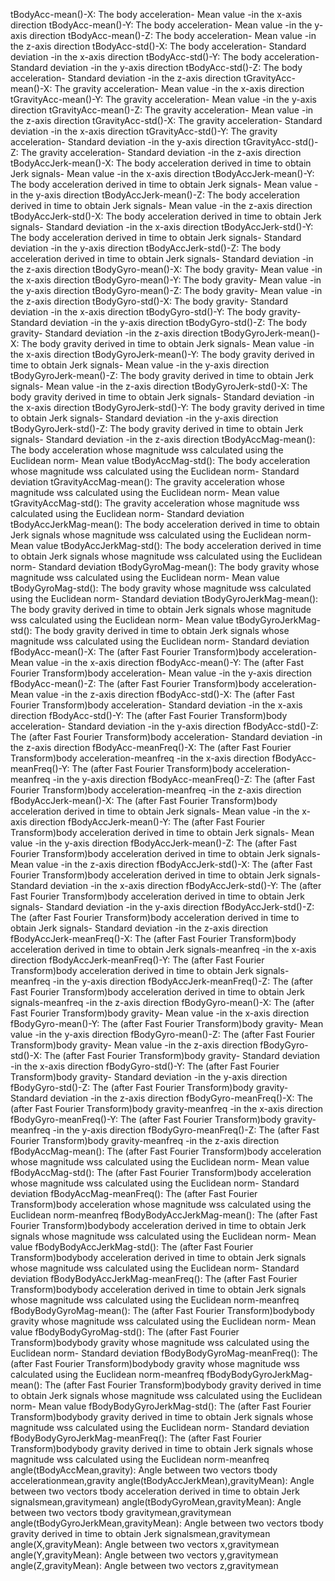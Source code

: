 tBodyAcc-mean()-X: The body acceleration- Mean value -in the x-axis direction tBodyAcc-mean()-Y: The body acceleration- Mean value -in the y-axis direction tBodyAcc-mean()-Z: The body acceleration- Mean value -in the z-axis direction tBodyAcc-std()-X: The body acceleration- Standard deviation -in the x-axis direction tBodyAcc-std()-Y: The body acceleration- Standard deviation -in the y-axis direction tBodyAcc-std()-Z: The body acceleration- Standard deviation -in the z-axis direction tGravityAcc-mean()-X: The gravity acceleration- Mean value -in the x-axis direction tGravityAcc-mean()-Y: The gravity acceleration- Mean value -in the y-axis direction tGravityAcc-mean()-Z: The gravity acceleration- Mean value -in the z-axis direction tGravityAcc-std()-X: The gravity acceleration- Standard deviation -in the x-axis direction tGravityAcc-std()-Y: The gravity acceleration- Standard deviation -in the y-axis direction tGravityAcc-std()-Z: The gravity acceleration- Standard deviation -in the z-axis direction tBodyAccJerk-mean()-X: The body acceleration derived in time to obtain Jerk signals- Mean value -in the x-axis direction tBodyAccJerk-mean()-Y: The body acceleration derived in time to obtain Jerk signals- Mean value -in the y-axis direction tBodyAccJerk-mean()-Z: The body acceleration derived in time to obtain Jerk signals- Mean value -in the z-axis direction tBodyAccJerk-std()-X: The body acceleration derived in time to obtain Jerk signals- Standard deviation -in the x-axis direction tBodyAccJerk-std()-Y: The body acceleration derived in time to obtain Jerk signals- Standard deviation -in the y-axis direction tBodyAccJerk-std()-Z: The body acceleration derived in time to obtain Jerk signals- Standard deviation -in the z-axis direction tBodyGyro-mean()-X: The body gravity- Mean value -in the x-axis direction tBodyGyro-mean()-Y: The body gravity- Mean value -in the y-axis direction tBodyGyro-mean()-Z: The body gravity- Mean value -in the z-axis direction tBodyGyro-std()-X: The body gravity- Standard deviation -in the x-axis direction tBodyGyro-std()-Y: The body gravity- Standard deviation -in the y-axis direction tBodyGyro-std()-Z: The body gravity- Standard deviation -in the z-axis direction tBodyGyroJerk-mean()-X: The body gravity derived in time to obtain Jerk signals- Mean value -in the x-axis direction tBodyGyroJerk-mean()-Y: The body gravity derived in time to obtain Jerk signals- Mean value -in the y-axis direction tBodyGyroJerk-mean()-Z: The body gravity derived in time to obtain Jerk signals- Mean value -in the z-axis direction tBodyGyroJerk-std()-X: The body gravity derived in time to obtain Jerk signals- Standard deviation -in the x-axis direction tBodyGyroJerk-std()-Y: The body gravity derived in time to obtain Jerk signals- Standard deviation -in the y-axis direction tBodyGyroJerk-std()-Z: The body gravity derived in time to obtain Jerk signals- Standard deviation -in the z-axis direction tBodyAccMag-mean(): The body acceleration whose magnitude wss calculated using the Euclidean norm- Mean value tBodyAccMag-std(): The body acceleration whose magnitude wss calculated using the Euclidean norm- Standard deviation tGravityAccMag-mean(): The gravity acceleration whose magnitude wss calculated using the Euclidean norm- Mean value tGravityAccMag-std(): The gravity acceleration whose magnitude wss calculated using the Euclidean norm- Standard deviation tBodyAccJerkMag-mean(): The body acceleration derived in time to obtain Jerk signals whose magnitude wss calculated using the Euclidean norm- Mean value tBodyAccJerkMag-std(): The body acceleration derived in time to obtain Jerk signals whose magnitude wss calculated using the Euclidean norm- Standard deviation tBodyGyroMag-mean(): The body gravity whose magnitude wss calculated using the Euclidean norm- Mean value tBodyGyroMag-std(): The body gravity whose magnitude wss calculated using the Euclidean norm- Standard deviation tBodyGyroJerkMag-mean(): The body gravity derived in time to obtain Jerk signals whose magnitude wss calculated using the Euclidean norm- Mean value tBodyGyroJerkMag-std(): The body gravity derived in time to obtain Jerk signals whose magnitude wss calculated using the Euclidean norm- Standard deviation fBodyAcc-mean()-X: The (after Fast Fourier Transform)body acceleration- Mean value -in the x-axis direction fBodyAcc-mean()-Y: The (after Fast Fourier Transform)body acceleration- Mean value -in the y-axis direction fBodyAcc-mean()-Z: The (after Fast Fourier Transform)body acceleration- Mean value -in the z-axis direction fBodyAcc-std()-X: The (after Fast Fourier Transform)body acceleration- Standard deviation -in the x-axis direction fBodyAcc-std()-Y: The (after Fast Fourier Transform)body acceleration- Standard deviation -in the y-axis direction fBodyAcc-std()-Z: The (after Fast Fourier Transform)body acceleration- Standard deviation -in the z-axis direction fBodyAcc-meanFreq()-X: The (after Fast Fourier Transform)body acceleration-meanfreq -in the x-axis direction fBodyAcc-meanFreq()-Y: The (after Fast Fourier Transform)body acceleration-meanfreq -in the y-axis direction fBodyAcc-meanFreq()-Z: The (after Fast Fourier Transform)body acceleration-meanfreq -in the z-axis direction fBodyAccJerk-mean()-X: The (after Fast Fourier Transform)body acceleration derived in time to obtain Jerk signals- Mean value -in the x-axis direction fBodyAccJerk-mean()-Y: The (after Fast Fourier Transform)body acceleration derived in time to obtain Jerk signals- Mean value -in the y-axis direction fBodyAccJerk-mean()-Z: The (after Fast Fourier Transform)body acceleration derived in time to obtain Jerk signals- Mean value -in the z-axis direction fBodyAccJerk-std()-X: The (after Fast Fourier Transform)body acceleration derived in time to obtain Jerk signals- Standard deviation -in the x-axis direction fBodyAccJerk-std()-Y: The (after Fast Fourier Transform)body acceleration derived in time to obtain Jerk signals- Standard deviation -in the y-axis direction fBodyAccJerk-std()-Z: The (after Fast Fourier Transform)body acceleration derived in time to obtain Jerk signals- Standard deviation -in the z-axis direction fBodyAccJerk-meanFreq()-X: The (after Fast Fourier Transform)body acceleration derived in time to obtain Jerk signals-meanfreq -in the x-axis direction fBodyAccJerk-meanFreq()-Y: The (after Fast Fourier Transform)body acceleration derived in time to obtain Jerk signals-meanfreq -in the y-axis direction fBodyAccJerk-meanFreq()-Z: The (after Fast Fourier Transform)body acceleration derived in time to obtain Jerk signals-meanfreq -in the z-axis direction fBodyGyro-mean()-X: The (after Fast Fourier Transform)body gravity- Mean value -in the x-axis direction fBodyGyro-mean()-Y: The (after Fast Fourier Transform)body gravity- Mean value -in the y-axis direction fBodyGyro-mean()-Z: The (after Fast Fourier Transform)body gravity- Mean value -in the z-axis direction fBodyGyro-std()-X: The (after Fast Fourier Transform)body gravity- Standard deviation -in the x-axis direction fBodyGyro-std()-Y: The (after Fast Fourier Transform)body gravity- Standard deviation -in the y-axis direction fBodyGyro-std()-Z: The (after Fast Fourier Transform)body gravity- Standard deviation -in the z-axis direction fBodyGyro-meanFreq()-X: The (after Fast Fourier Transform)body gravity-meanfreq -in the x-axis direction fBodyGyro-meanFreq()-Y: The (after Fast Fourier Transform)body gravity-meanfreq -in the y-axis direction fBodyGyro-meanFreq()-Z: The (after Fast Fourier Transform)body gravity-meanfreq -in the z-axis direction fBodyAccMag-mean(): The (after Fast Fourier Transform)body acceleration whose magnitude wss calculated using the Euclidean norm- Mean value fBodyAccMag-std(): The (after Fast Fourier Transform)body acceleration whose magnitude wss calculated using the Euclidean norm- Standard deviation fBodyAccMag-meanFreq(): The (after Fast Fourier Transform)body acceleration whose magnitude wss calculated using the Euclidean norm-meanfreq fBodyBodyAccJerkMag-mean(): The (after Fast Fourier Transform)bodybody acceleration derived in time to obtain Jerk signals whose magnitude wss calculated using the Euclidean norm- Mean value fBodyBodyAccJerkMag-std(): The (after Fast Fourier Transform)bodybody acceleration derived in time to obtain Jerk signals whose magnitude wss calculated using the Euclidean norm- Standard deviation fBodyBodyAccJerkMag-meanFreq(): The (after Fast Fourier Transform)bodybody acceleration derived in time to obtain Jerk signals whose magnitude wss calculated using the Euclidean norm-meanfreq fBodyBodyGyroMag-mean(): The (after Fast Fourier Transform)bodybody gravity whose magnitude wss calculated using the Euclidean norm- Mean value fBodyBodyGyroMag-std(): The (after Fast Fourier Transform)bodybody gravity whose magnitude wss calculated using the Euclidean norm- Standard deviation fBodyBodyGyroMag-meanFreq(): The (after Fast Fourier Transform)bodybody gravity whose magnitude wss calculated using the Euclidean norm-meanfreq fBodyBodyGyroJerkMag-mean(): The (after Fast Fourier Transform)bodybody gravity derived in time to obtain Jerk signals whose magnitude wss calculated using the Euclidean norm- Mean value fBodyBodyGyroJerkMag-std(): The (after Fast Fourier Transform)bodybody gravity derived in time to obtain Jerk signals whose magnitude wss calculated using the Euclidean norm- Standard deviation fBodyBodyGyroJerkMag-meanFreq(): The (after Fast Fourier Transform)bodybody gravity derived in time to obtain Jerk signals whose magnitude wss calculated using the Euclidean norm-meanfreq angle(tBodyAccMean,gravity): Angle between two vectors tbody accelerationmean,gravity angle(tBodyAccJerkMean),gravityMean): Angle between two vectors tbody acceleration derived in time to obtain Jerk signalsmean,gravitymean) angle(tBodyGyroMean,gravityMean): Angle between two vectors tbody gravitymean,gravitymean angle(tBodyGyroJerkMean,gravityMean): Angle between two vectors tbody gravity derived in time to obtain Jerk signalsmean,gravitymean angle(X,gravityMean): Angle between two vectors x,gravitymean angle(Y,gravityMean): Angle between two vectors y,gravitymean angle(Z,gravityMean): Angle between two vectors z,gravitymean